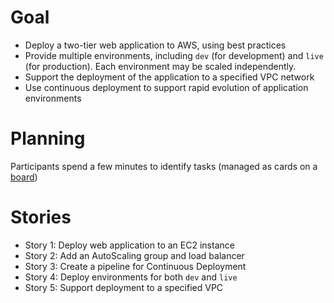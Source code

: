 Goal
====

- Deploy a two-tier web application to AWS, using best practices
- Provide multiple environments, including `dev` (for development) and `live` (for production). Each environment may be scaled independently.  
- Support the deployment of the application to a specified VPC network
- Use continuous deployment to support rapid evolution of application environments 

Planning
====

Participants spend a few minutes to identify tasks (managed as cards on a [board](https://trello.com/b/456iFZOm/the-cf-workshop))

Stories
====

- Story 1: Deploy web application to an EC2 instance 
- Story 2: Add an AutoScaling group and load balancer
- Story 3: Create a pipeline for Continuous Deployment
- Story 4: Deploy environments for both `dev` and `live`
- Story 5: Support deployment to a specified VPC